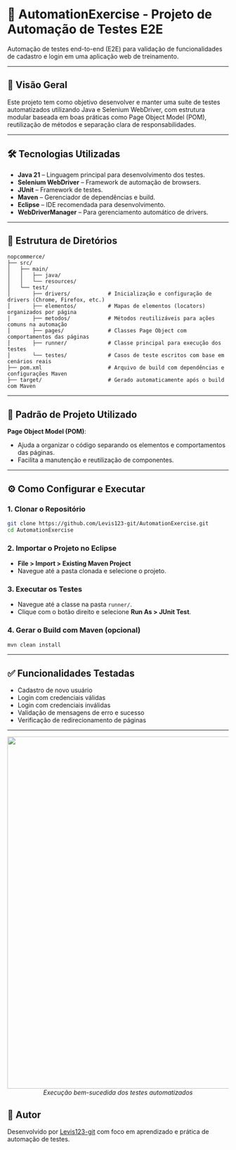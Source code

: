 
# 🚀 AutomationExercise - Projeto de Automação de Testes E2E

Automação de testes end-to-end (E2E) para validação de funcionalidades de cadastro e login em uma aplicação web de treinamento.

---

## 📌 Visão Geral

Este projeto tem como objetivo desenvolver e manter uma suíte de testes automatizados utilizando Java e Selenium WebDriver, com estrutura modular baseada em boas práticas como Page Object Model (POM), reutilização de métodos e separação clara de responsabilidades.

---

## 🛠️ Tecnologias Utilizadas

- **Java 21** – Linguagem principal para desenvolvimento dos testes.
- **Selenium WebDriver** – Framework de automação de browsers.
- **JUnit** – Framework de testes.
- **Maven** – Gerenciador de dependências e build.
- **Eclipse** – IDE recomendada para desenvolvimento.
- **WebDriverManager** – Para gerenciamento automático de drivers.

---

## 📁 Estrutura de Diretórios

```
nopcommerce/
├── src/
│   ├── main/
│   │   ├── java/              
│   │   └── resources/         
│   └── test/
│       ├── drivers/            # Inicialização e configuração de drivers (Chrome, Firefox, etc.)
│       ├── elementos/          # Mapas de elementos (locators) organizados por página
│       ├── metodos/            # Métodos reutilizáveis para ações comuns na automação
│       ├── pages/              # Classes Page Object com comportamentos das páginas
│       ├── runner/             # Classe principal para execução dos testes
│       └── testes/             # Casos de teste escritos com base em cenários reais
├── pom.xml                     # Arquivo de build com dependências e configurações Maven
├── target/                     # Gerado automaticamente após o build com Maven
```

---

## 🔄 Padrão de Projeto Utilizado

**Page Object Model (POM)**:
- Ajuda a organizar o código separando os elementos e comportamentos das páginas.
- Facilita a manutenção e reutilização de componentes.

---

## ⚙️ Como Configurar e Executar

### 1. Clonar o Repositório

```bash
git clone https://github.com/Levis123-git/AutomationExercise.git
cd AutomationExercise
```

### 2. Importar o Projeto no Eclipse

- **File > Import > Existing Maven Project**
- Navegue até a pasta clonada e selecione o projeto.

### 3. Executar os Testes

- Navegue até a classe na pasta `runner/`.
- Clique com o botão direito e selecione **Run As > JUnit Test**.

### 4. Gerar o Build com Maven (opcional)

```bash
mvn clean install
```

---

## ✅ Funcionalidades Testadas

- Cadastro de novo usuário
- Login com credenciais válidas
- Login com credenciais inválidas
- Validação de mensagens de erro e sucesso
- Verificação de redirecionamento de páginas
---

<p align="center">
  <img src="https://user-images.githubusercontent.com/90231528/135812206-03e8c4ec-04a7-479f-b27c-b7a6f27de1c4.png" width="800">
  <br>
  <em>Execução bem-sucedida dos testes automatizados</em>
</p>



## 👤 Autor

Desenvolvido por [Levis123-git](https://github.com/Levis123-git) com foco em aprendizado e prática de automação de testes.


